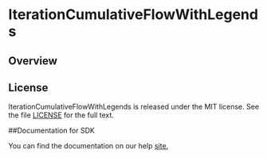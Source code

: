 IterationCumulativeFlowWithLegends
=========================

## Overview


## License

IterationCumulativeFlowWithLegends is released under the MIT license.  See the file [LICENSE](./LICENSE) for the full text.

##Documentation for SDK

You can find the documentation on our help [site.](https://help.rallydev.com/apps/2.1/doc/)
